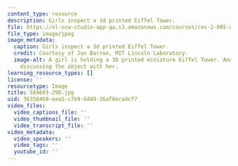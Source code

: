 ```yaml
---
content_type: resource
description: Girls inspect a 3d printed Eiffel Tower.
file: https://ol-ocw-studio-app-qa.s3.amazonaws.com/courses/res-2-005-girls-who-build-make-your-own-wearables-workshop-spring-2015/36338460eea5c7b96d4916af8eca4cf7_504693-29D.jpg
file_type: image/jpeg
image_metadata:
  caption: Girls inspect a 3d printed Eiffel Tower.
  credit: Courtesy of Jon Barron, MIT Lincoln Laboratory.
  image-alt: A girl is holding a 3D printed miniature Eiffel Tower. Another girl is
    discussing the object with her.
learning_resource_types: []
license: ''
resourcetype: Image
title: 504693-29D.jpg
uid: 36338460-eea5-c7b9-6d49-16af8eca4cf7
video_files:
  video_captions_file: ''
  video_thumbnail_file: ''
  video_transcript_file: ''
video_metadata:
  video_speakers: ''
  video_tags: ''
  youtube_id: ''
---
```

